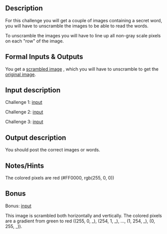 ## Description
For this challenge you will get a couple of images containing a secret word, you will have to unscramble the images to be able to read the words.

To unscramble the images you will have to line up all non-gray scale pixels on each "row" of the image.

## Formal Inputs & Outputs
You get a [scrambled image](http://i.imgur.com/rMYBq14.png) , which you will have to unscramble to get the [original image](http://i.imgur.com/wKaiHpv.png).

## Input description
Challenge 1: [input](http://i.imgur.com/F4SlYMn.png)

Challenge 2: [input](http://i.imgur.com/ycDwgXA.png)

Challenge 3: [input](http://i.imgur.com/hg9iVXA.png)

## Output description
You should post the correct images or words.

## Notes/Hints
The colored pixels are red (#FF0000, rgb(255, 0, 0))

## Bonus
Bonus: [input](http://i.imgur.com/HLc1UHv.png)

This image is scrambled both horizontally and vertically.
The colored pixels are a gradient from green to red ((255, 0, _), (254, 1, _), ..., (1, 254, _), (0, 255, _)).
